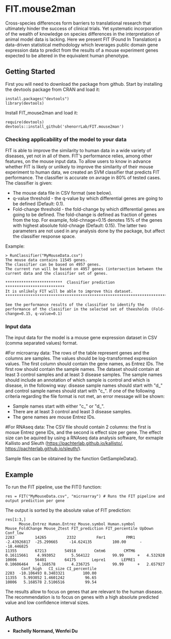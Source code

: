 # FIT.mouse2man

Cross-species differences form barriers to translational research that ultimately hinder the success of clinical trials. 
Yet systematic incorporation of the wealth of knowledge on species differences in the interpretation of animal model data 
is lacking. Here we present FIT (Found In Translation) a data-driven statistical methodology which leverages public domain 
gene expression data to predict from the results of a mouse experiment genes expected to be altered in the equivalent human phenotype.

## Getting Started

First you will need to download the package from github.
Start by installing the devtools package from CRAN and load it:
```
install.packages("devtools")
library(devtools)
```

Install FIT_mouse2man and load it:
```
require(devtools)
devtools::install_github('shenorrLab/FIT.mouse2man')
```

### Checking applicability of the model to your data
FIT is able to improve the similarity to human data in a wide variety of diseases, yet not in all of them. FIT's performance relies, among other features, on the mouse input data. To allow users to know in advance whether FIT is likely or unlikely to improve the similarity of their mouse experiment to human data, we created an SVM classifier that predicts FIT performance. The classifier is accurate on avrage in 80% of tested cases.
The classifier is given:
 - The mouse data file in CSV format (see below).
 - q-value threshold - the q-value by which differential genes are going to be defined (Default: 0.1).
 - Fold-change threshold - the fold-change by which differential genes are going to be defined. The fold-change is defined as fraction of genes from the top. For example, fold-chnage=0.15 denotes 15% of the genes with highest absolute fold-chnage (Default: 0.15).
 The latter two parameters are not used in any analysis done by the package, but affect the classifier response space.
 
Example: 
```
> RunClassifier("MyMouseData.csv")
The mouse data contains 11545 genes.
The classifier can be based on 4957 genes.
The current run will be based on 4957 genes (intersection between the current data and the classifier set of genes.

*************************  Classifier prediction  **************************
It is unlikely FIT will be able to improve this dataset.
****************************************************************************

See the performance results of the classifier to identify the performance of the classifier in the selected set of theesholds (Fold-change=0.15, q-value=0.1)
```

### Input data
The input data for the model is a mouse gene expression dataset in CSV (comma separated values) format.

#For microarray data:
The rows of the table represent genes and the columns are samples. The values should be log-transformed expression values. 
The first column should contain the gene names, as Entrez IDs. The first row should contain the sample names.
The dataset should contain at least 3 control samples and at least 3 disease samples. 
The sample names should include an annotation of which sample is control and which is disease, in the following way: disease sample names should start with "d_" and control sample names should start with "c_". 
If one of the following criteria regarding the file format is not met, an error message will be shown: 
-	Sample names start with either "c_" or "d_". 
-	There are at least 3 control and least 3 disease samples. 
-	The gene names are mouse Entrez IDs. 

#For RNAseq data:
The CSV file should contain 2 columns: the first is mosue Entrez gene IDs, and the second is effect size per gene. The effect size can be aquired by using a RNAseq data analysis software, for exmaple Kallisto and Sleuth (https://pachterlab.github.io/kallisto/, https://pachterlab.github.io/sleuth/).

Sample files can be obtained by the function GetSampleData().

## Example
To run the FIT pipeline, use the FIT() function:
```
res = FIT("MyMouseData.csv", "microarray") # Runs the FIT pipeline and output prediction per gene
```

The output is sorted by the absolute value of FIT prediction:
```
res[1:3,]
      Mouse.Entrez Human.Entrez Mouse.symbol Human.symbol Mouse_FoldChange Mouse_Ztest FIT_prediction FIT_percentile UpDown   Conf_low
2283         14265         2332         Fmr1         FMR1      -2.43926817  -25.299665     -14.624135         100.00      - -18.446825
11355        67213        54918        Cmtm6        CMTM6       0.16115661    4.993052       5.564122          99.99      +   4.532928
10006        56401        64175       Lepre1       LEPRE1       0.10606464    4.168578       4.236725          99.99      +   2.657927
       Conf_high   CI_size CI_percentile
2283  -10.106493 8.3403321        100.00
11355   5.993052 1.4601242         96.65
10006   5.168578 2.5106516         99.54
```

The results allow to focus on genes that are relevant to the human disease. The recommendation is to focus on genes with a high absolute predicted value and low confidence interval sizes.

## Authors

* **Rachelly Normand, Wenfei Du** 
